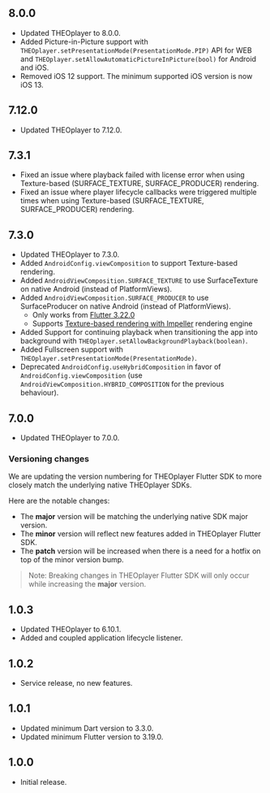 ## 8.0.0

* Updated THEOplayer to 8.0.0.
* Added Picture-in-Picture support with `THEOplayer.setPresentationMode(PresentationMode.PIP)` API for WEB and `THEOplayer.setAllowAutomaticPictureInPicture(bool)` for Android and iOS.
* Removed iOS 12 support. The minimum supported iOS version is now iOS 13.

## 7.12.0

* Updated THEOplayer to 7.12.0.

## 7.3.1

* Fixed an issue where playback failed with license error when using Texture-based (SURFACE_TEXTURE, SURFACE_PRODUCER) rendering.
* Fixed an issue where player lifecycle callbacks were triggered multiple times when using Texture-based (SURFACE_TEXTURE, SURFACE_PRODUCER) rendering.

## 7.3.0

* Updated THEOplayer to 7.3.0.
* Added `AndroidConfig.viewComposition` to support Texture-based rendering.
* Added `AndroidViewComposition.SURFACE_TEXTURE` to use SurfaceTexture on native Android (instead of PlatformViews).
* Added `AndroidViewComposition.SURFACE_PRODUCER` to use SurfaceProducer on native Android (instead of PlatformViews).
	- Only works from [Flutter 3.22.0](https://docs.flutter.dev/release/breaking-changes/android-surface-plugins#timeline)
	- Supports [Texture-based rendering with Impeller](https://docs.flutter.dev/release/breaking-changes/android-surface-plugins#summary) rendering engine
* Added Support for continuing playback when transitioning the app into background with `THEOplayer.setAllowBackgroundPlayback(boolean)`.
* Added Fullscreen support with `THEOplayer.setPresentationMode(PresentationMode)`.
* Deprecated `AndroidConfig.useHybridComposition` in favor of `AndroidConfig.viewComposition` (use `AndroidViewComposition.HYBRID_COMPOSITION` for the previous behaviour).

## 7.0.0

* Updated THEOplayer to 7.0.0.

### Versioning changes
We are updating the version numbering for THEOplayer Flutter SDK to more closely match the underlying native THEOplayer SDKs.

Here are the notable changes:
- The **major** version will be matching the underlying native SDK major version.
- The **minor** version will reflect new features added in THEOplayer Flutter SDK.
- The **patch** version will be increased when there is a need for a hotfix on top of the minor version bump.

>Note: Breaking changes in THEOplayer Flutter SDK will only occur while increasing the **major** version.

## 1.0.3

* Updated THEOplayer to 6.10.1.
* Added and coupled application lifecycle listener.

## 1.0.2

* Service release, no new features.

## 1.0.1

* Updated minimum Dart version to 3.3.0.
* Updated minimum Flutter version to 3.19.0.

## 1.0.0

* Initial release.